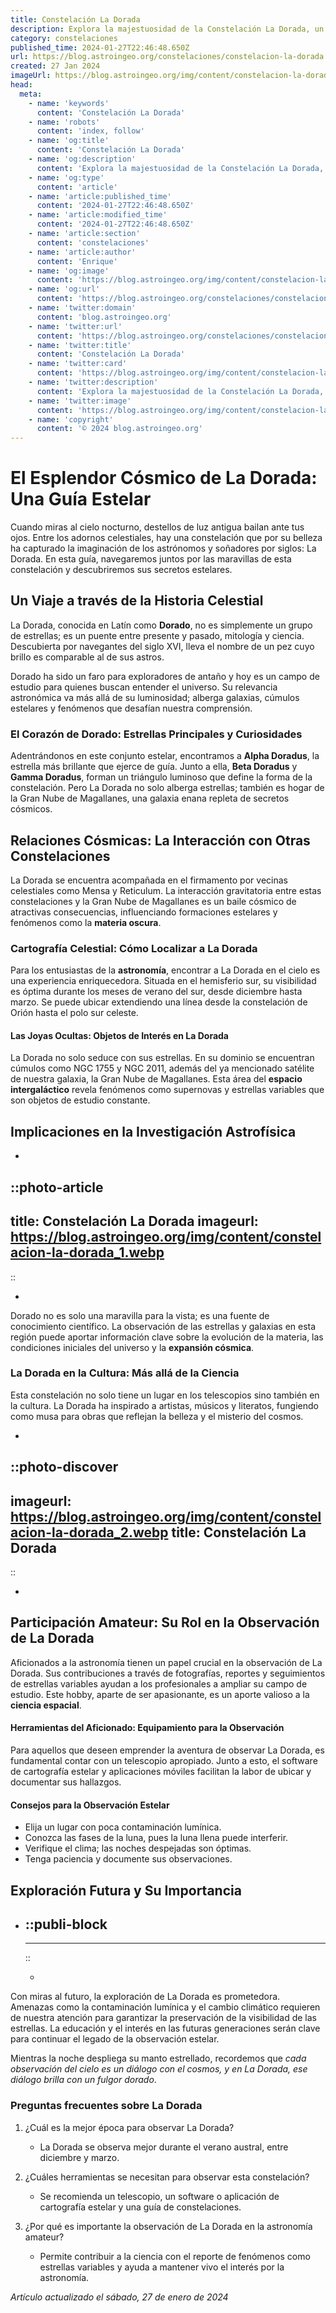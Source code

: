 ```yaml
---
title: Constelación La Dorada
description: Explora la majestuosidad de la Constelación La Dorada, un viaje estelar a través de sus mitos e historia en el cielo nocturno.
category: constelaciones
published_time: 2024-01-27T22:46:48.650Z
url: https://blog.astroingeo.org/constelaciones/constelacion-la-dorada
created: 27 Jan 2024
imageUrl: https://blog.astroingeo.org/img/content/constelacion-la-dorada_1.webp
head:
  meta:
    - name: 'keywords'
      content: 'Constelación La Dorada'
    - name: 'robots'
      content: 'index, follow'
    - name: 'og:title'
      content: 'Constelación La Dorada'
    - name: 'og:description'
      content: 'Explora la majestuosidad de la Constelación La Dorada, un viaje estelar a través de sus mitos e historia en el cielo nocturno.'
    - name: 'og:type'
      content: 'article'
    - name: 'article:published_time'
      content: '2024-01-27T22:46:48.650Z'
    - name: 'article:modified_time'
      content: '2024-01-27T22:46:48.650Z'
    - name: 'article:section'
      content: 'constelaciones'
    - name: 'article:author'
      content: 'Enrique'
    - name: 'og:image'
      content: 'https://blog.astroingeo.org/img/content/constelacion-la-dorada_1.webp'
    - name: 'og:url'
      content: 'https://blog.astroingeo.org/constelaciones/constelacion-la-dorada'
    - name: 'twitter:domain'
      content: 'blog.astroingeo.org'
    - name: 'twitter:url'
      content: 'https://blog.astroingeo.org/constelaciones/constelacion-la-dorada'
    - name: 'twitter:title'
      content: 'Constelación La Dorada'
    - name: 'twitter:card'
      content: 'https://blog.astroingeo.org/img/content/constelacion-la-dorada_1.webp'
    - name: 'twitter:description'
      content: 'Explora la majestuosidad de la Constelación La Dorada, un viaje estelar a través de sus mitos e historia en el cielo nocturno.'
    - name: 'twitter:image'
      content: 'https://blog.astroingeo.org/img/content/constelacion-la-dorada_1.webp'
    - name: 'copyright'
      content: '© 2024 blog.astroingeo.org'
---
```

# El Esplendor Cósmico de La Dorada: Una Guía Estelar

Cuando miras al cielo nocturno, destellos de luz antigua bailan ante tus ojos. Entre los adornos celestiales, hay una constelación que por su belleza ha capturado la imaginación de los astrónomos y soñadores por siglos: La Dorada. En esta guía, navegaremos juntos por las maravillas de esta constelación y descubriremos sus secretos estelares.

## Un Viaje a través de la Historia Celestial

La Dorada, conocida en Latín como **Dorado**, no es simplemente un grupo de estrellas; es un puente entre presente y pasado, mitología y ciencia. Descubierta por navegantes del siglo XVI, lleva el nombre de un pez cuyo brillo es comparable al de sus astros.

Dorado ha sido un faro para exploradores de antaño y hoy es un campo de estudio para quienes buscan entender el universo. Su relevancia astronómica va más allá de su luminosidad; alberga galaxias, cúmulos estelares y fenómenos que desafían nuestra comprensión.

### El Corazón de Dorado: Estrellas Principales y Curiosidades

Adentrándonos en este conjunto estelar, encontramos a **Alpha Doradus**, la estrella más brillante que ejerce de guía. Junto a ella, **Beta Doradus** y **Gamma Doradus**, forman un triángulo luminoso que define la forma de la constelación. Pero La Dorada no solo alberga estrellas; también es hogar de la Gran Nube de Magallanes, una galaxia enana repleta de secretos cósmicos.

## Relaciones Cósmicas: La Interacción con Otras Constelaciones

La Dorada se encuentra acompañada en el firmamento por vecinas celestiales como Mensa y Reticulum. La interacción gravitatoria entre estas constelaciones y la Gran Nube de Magallanes es un baile cósmico de atractivas consecuencias, influenciando formaciones estelares y fenómenos como la **materia oscura**.

### Cartografía Celestial: Cómo Localizar a La Dorada

Para los entusiastas de la **astronomía**, encontrar a La Dorada en el cielo es una experiencia enriquecedora. Situada en el hemisferio sur, su visibilidad es óptima durante los meses de verano del sur, desde diciembre hasta marzo. Se puede ubicar extendiendo una línea desde la constelación de Orión hasta el polo sur celeste.

#### Las Joyas Ocultas: Objetos de Interés en La Dorada

La Dorada no solo seduce con sus estrellas. En su dominio se encuentran cúmulos como NGC 1755 y NGC 2011, además del ya mencionado satélite de nuestra galaxia, la Gran Nube de Magallanes. Esta área del **espacio intergaláctico** revela fenómenos como supernovas y estrellas variables que son objetos de estudio constante.

## Implicaciones en la Investigación Astrofísica

*
::photo-article
---
title: Constelación La Dorada
imageurl: https://blog.astroingeo.org/img/content/constelacion-la-dorada_1.webp
---
::

*

Dorado no es solo una maravilla para la vista; es una fuente de conocimiento científico. La observación de las estrellas y galaxias en esta región puede aportar información clave sobre la evolución de la materia, las condiciones iniciales del universo y la **expansión cósmica**.

### La Dorada en la Cultura: Más allá de la Ciencia

Esta constelación no solo tiene un lugar en los telescopios sino también en la cultura. La Dorada ha inspirado a artistas, músicos y literatos, fungiendo como musa para obras que reflejan la belleza y el misterio del cosmos.

*
::photo-discover
---
imageurl: https://blog.astroingeo.org/img/content/constelacion-la-dorada_2.webp
title: Constelación La Dorada
---
::

*

## Participación Amateur: Su Rol en la Observación de La Dorada

Aficionados a la astronomía tienen un papel crucial en la observación de La Dorada. Sus contribuciones a través de fotografías, reportes y seguimientos de estrellas variables ayudan a los profesionales a ampliar su campo de estudio. Este hobby, aparte de ser apasionante, es un aporte valioso a la **ciencia espacial**.

#### Herramientas del Aficionado: Equipamiento para la Observación

Para aquellos que deseen emprender la aventura de observar La Dorada, es fundamental contar con un telescopio apropiado. Junto a esto, el software de cartografía estelar y aplicaciones móviles facilitan la labor de ubicar y documentar sus hallazgos.

#### Consejos para la Observación Estelar

- Elija un lugar con poca contaminación lumínica.
- Conozca las fases de la luna, pues la luna llena puede interferir.
- Verifique el clima; las noches despejadas son óptimas.
- Tenga paciencia y documente sus observaciones.

## Exploración Futura y Su Importancia

*
  ::publi-block
  ---
  ---
  ::
  
  *

Con miras al futuro, la exploración de La Dorada es prometedora. Amenazas como la contaminación lumínica y el cambio climático requieren de nuestra atención para garantizar la preservación de la visibilidad de las estrellas. La educación y el interés en las futuras generaciones serán clave para continuar el legado de la observación estelar.

Mientras la noche despliega su manto estrellado, recordemos que *cada observación del cielo es un diálogo con el cosmos, y en La Dorada, ese diálogo brilla con un fulgor dorado*.

### Preguntas frecuentes sobre La Dorada

1. ¿Cuál es la mejor época para observar La Dorada?
   - La Dorada se observa mejor durante el verano austral, entre diciembre y marzo.
   
2. ¿Cuáles herramientas se necesitan para observar esta constelación?
   - Se recomienda un telescopio, un software o aplicación de cartografía estelar y una guía de constelaciones.

3. ¿Por qué es importante la observación de La Dorada en la astronomía amateur?
   - Permite contribuir a la ciencia con el reporte de fenómenos como estrellas variables y ayuda a mantener vivo el interés por la astronomía.

_Artículo actualizado el sábado, 27 de enero de 2024_